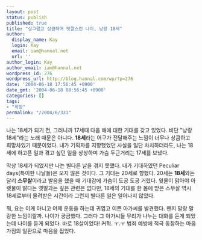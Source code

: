 ```yaml
---
layout: post
status: publish
published: true
title: "싱그럽고 상큼하며 맛깔스런 나이, 낭랑 18세"
author:
  display_name: Kay
  login: Kay
  email: iam@hannal.net
  url: ''
author_login: Kay
author_email: iam@hannal.net
wordpress_id: 276
wordpress_url: http://blog.hannal.com/wp/?p=276
date: '2004-06-18 17:56:45 +0900'
date_gmt: '2004-06-18 08:56:45 +0900'
categories: []
tags:
- "희망"
permalink: "/2004/6/331"
---
```

<p>나는 18세가 되기 전, 그러니까 17세때 다음 해에 대한 기대를 갖고 있었다. 비단 "낭랑 18세"라는 노래 때문은 아니다. <b>18세</b>라는 어구가 전달해주는 느낌이 너무나 상큼하고 희망차있기 때문이었다. 내가 기획자를 지향했었던 사실을 일단 차치하더라도, 나는 18세에 하고픈 일과 겪고 싶던 일을 상상하며 가슴 두근거리는 17세를 보냈다.</p>
<p>막상 18세가 되었지만 나는 별다른 날을 겪지 못했다. 내가 기대하였던 Peculiar days(특이한 나날들)은 오지 않은 것이다. 그 기대는 20세로 향했다. 20세는 <b>18세</b>와는 달리 <b>스무살</b>이라고 발음을 했을 때 기대감에 가슴이 도공 도공 거렸다. 윗물이 맑아야 아랫물이 맑다는 옛말과는 깊은 관련은 없다만, 18세의 기대를 한 몸에 받은 스무살 역시 18세로부터 물려받은 시간이라 그런지 별다른 일은 일어나지 않았다.</p>
<p>뭐, 요는 이게 아니고 어제 운동을 하는데 귀엽고 이쁜 아가씨를 발견했다. 왠지 말랑 말랑한 느낌이랄까. 나이가 궁금했다. 그러다 그 아가씨들 무리가 나누는 대화를 듣게 되었는데 나이를 듣게 되었다. 바로 18살이었다! 커헉. ㅜ.ㅜ 범죄 예방에 적극 동참하는 마음가짐의 일환으로 마음을 접었다.</p>
